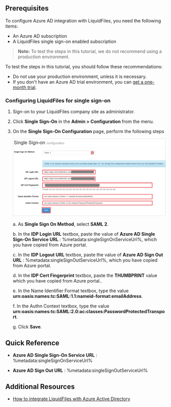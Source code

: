 ## Prerequisites

To configure Azure AD integration with LiquidFiles, you need the following items:

- An Azure AD subscription
- A LiquidFiles single sign-on enabled subscription

> **Note:**
> To test the steps in this tutorial, we do not recommend using a production environment.

To test the steps in this tutorial, you should follow these recommendations:

- Do not use your production environment, unless it is necessary.
- If you don't have an Azure AD trial environment, you can [get a one-month trial](https://azure.microsoft.com/pricing/free-trial/).

### Configuring LiquidFiles for single sign-on

1. Sign-on to your LiquidFiles company site as administrator.

2. Click **Single Sign-On** in the **Admin > Configuration** from the menu.

3. On the **Single Sign-On Configuration** page, perform the following steps

    ![Configure Single Sign-On](./media/tutorial_single_01.png)

    a. As **Single Sign On Method**, select **SAML 2**.

	b. In the **IDP Login URL** textbox, paste the value of **Azure AD Single Sign-On Service URL** : %metadata:singleSignOnServiceUrl%, which you have copied from Azure portal.

	c. In the **IDP Logout URL** textbox, paste the value of **Azure AD Sign Out URL** : %metadata:singleSignOutServiceUrl%, which you have copied from Azure portal.

	d. In the **IDP Cert Fingerprint** textbox, paste the **THUMBPRINT** value which you have copied from Azure portal..

	e. In the Name Identifier Format textbox, type the value **urn:oasis:names:tc:SAML:1.1:nameid-format:emailAddress**.

	f. In the Authn Context textbox, type the value **urn:oasis:names:tc:SAML:2.0:ac:classes:PasswordProtectedTransport**.

	g. Click **Save**.  

## Quick Reference

* **Azure AD Single Sign-On Service URL** : %metadata:singleSignOnServiceUrl%

* **Azure AD Sign Out URL** : %metadata:singleSignOutServiceUrl%

## Additional Resources

* [How to integrate LiquidFiles with Azure Active Directory](https://docs.microsoft.com/azure/active-directory/active-directory-saas-liquidfiles-tutorial)
